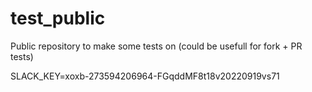 # test_public
Public repository to make some tests on (could be usefull for fork + PR tests)

SLACK_KEY=xoxb-273594206964-FGqddMF8t18v20220919vs71
